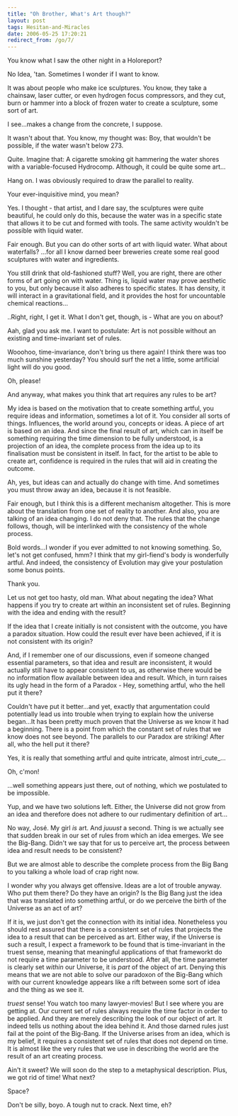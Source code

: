 ```yaml
---
title: "Oh Brother, What's Art though?"
layout: post
tags: Hesitan-and-Miracles
date: 2006-05-25 17:20:21
redirect_from: /go/7/
---
```


      

You know what I saw the other night in a Holoreport?

No Idea, &#39;tan. Sometimes I wonder if I want to know.

It was about people who make ice sculptures. You know, they take a chainsaw,          laser cutter, or even hydrogen focus compressors, and they cut, burn or          hammer into a block of frozen water to create a sculpture, some sort of          art.

I see...makes a change from the concrete, I suppose.

It wasn&#39;t about that. You know, my thought was: Boy, that wouldn&#39;t be          possible, if the water wasn&#39;t below 273.

Quite. Imagine that: A cigarette smoking git hammering the water shores          with a variable-focused Hydrocomp. Although, it could be quite some art...

Hang on. I was obviously required to draw the parallel to reality.

Your ever-inquisitive mind, you mean?

Yes. I thought - that artist, and I dare say, the sculptures were quite          beautiful, he could only do this, because the water was in a specific          state that allows it to be cut and formed with tools. The same activity          wouldn&#39;t be possible with liquid water.

Fair enough. But you can do other sorts of art with liquid water. What          about waterfalls? ...for all I know darned beer breweries create some          real good sculptures with water and ingredients.

You still drink that old-fashioned stuff? Well, you are right, there          are other forms of art going on with water. Thing is, liquid water may          prove aesthetic to you, but only because it also adheres to specific states.          It has density, it will interact in a gravitational field, and it provides          the host for uncountable chemical reactions...

..Right, right, I get it. What I don&#39;t get, though, is - What are you          on about?

Aah, glad you ask me. I want to postulate: Art is not possible without          an existing and time-invariant set of rules.

Wooohoo, time-invariance, don&#39;t bring us there again! I think there was          too much sunshine yesterday? You should surf the net a little, some artificial          light will do you good.

Oh, please!

And anyway, what makes you think that art requires any rules to be art?

My idea is based on the motivation that to create something artful, you          require ideas and information, sometimes a lot of it. You consider all          sorts of things. Influences, the world around you, concepts or ideas.          A piece of art is based on an idea. And since the final result of art,          which can in itself be something requiring the time dimension to be fully          understood, is a projection of an idea, the complete process from the          idea up to its finalisation must be consistent in itself. In fact, for          the artist to be able to create art, confidence is required in the rules          that will aid in creating the outcome.

Ah, yes, but ideas can and actually do change with time. And sometimes          you must throw away an idea, because it is not feasible.

Fair enough, but I think this is a different mechanism altogether. This          is more about the translation from one set of reality to another. And          also, you are talking of an idea changing. I do not deny that. The rules          that the change follows, though, will be interlinked with the consistency          of the whole process.

Bold words...I wonder if you ever admitted to not knowing something.          So, let&#39;s not get confused, hmm? I think that my girl-fiend&#39;s body is          wonderfully artful. And indeed, the consistency of Evolution may give          your postulation some bonus points.

Thank you.

Let us not get too hasty, old man. What about negating the idea? What          happens if you try to create art within an inconsistent set of rules.          Beginning with the idea and ending with the result?

If the idea that I create initially is not consistent with the outcome,          you have a paradox situation. How could the result ever have been achieved,          if it is not consistent with its origin?

And, if I remember one of our discussions, even if someone changed essential          parameters, so that idea and result are inconsistent, it would actually          still have to appear consistent to us, as otherwise there would be no          information flow available between idea and result. Which, in turn raises          its ugly head in the form of a Paradox - Hey, something artful, who the          hell put it there?

Couldn&#39;t have put it better...and yet, exactly that argumentation could          potentially lead us into trouble when trying to explain how the universe          began...It has been pretty much proven that the Universe as we know it          had a beginning. There is a point from which the constant set of rules          that we know does not see beyond. The parallels to our Paradox are striking!          After all, who the hell put it there?

Yes, it is really that something artful and quite intricate, almost intri_cute_...

Oh, c&#39;mon!

...well something appears just there, out of nothing, which we postulated          to be impossible.

Yup, and we have two solutions left. Either, the Universe did not grow          from an idea and therefore does not adhere to our rudimentary definition          of art...

No way, José. My girl _is_ art. And _juuust_ a second.          Thing is we actually see that sudden break in our set of rules from which          an idea emerges. We see the Big-Bang. Didn&#39;t we say that for us to perceive          art, the process between idea and result needs to be consistent?

But we are almost able to describe the complete process from the Big          Bang to you talking a whole load of crap right now.

I wonder why you always get offensive. Ideas are a lot of trouble anyway.          Who put them there? Do they have an origin? Is the Big Bang just the idea          that was translated into something artful, or do we perceive the birth          of the Universe as an act of art?

 If it is, we just don&#39;t get the connection with its initial idea. Nonetheless          you should rest assured that there is a consistent set of rules that projects          the idea to a result that can be perceived as art. Either way, if the          Universe is such a result, I expect a framework to be found that is time-invariant          in the truest sense, meaning that meaningful applications of that frameworkt          do not require a time parameter to be understood. After all, the time          parameter is clearly set _within_ our Universe, it is _part_          of the object of art. Denying this means that we are not able to solve          our paradoxon of the Big-Bang which with our current knowledge appears          like a rift between some sort of idea and the thing as we see it.

_truest_ sense! You watch too many lawyer-movies! But I see where          you are getting at. Our current set of rules always require the time factor          in order to be applied. And they are merely describing the look of our          object of art. It indeed tells us nothing about the idea behind it. And          those darned rules just fail at the point of the Big-Bang. If the Universe          arises from an idea, which is my belief, it requires a consistent set          of rules that does not depend on time. It is almost like the very rules          that we use in describing the world are the result of an art creating          process.

Ain&#39;t it sweet? We will soon do the step to a metaphysical description.          Plus, we got rid of time! What next?

Space?

Don&#39;t be silly, boyo. A tough nut to crack. Next time, eh?
 